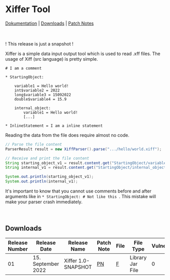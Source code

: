 # Xiffer Tool

[Dokumentation]() | [Downloads](https://github.com/LostBoyHubble/Xiffer/blob/master/README.md#downloads) | [Patch Notes]() <br>
<br>
<br>

! This release is just a snapshot !

Xiffer is a simple data input output tool which is used to read .xff files. The usage of Xiff (src language) is pretty simple.
```
# I am a comment

* StartingObject:

    variable1 = Hello world!
    int$variable2 = 2022
    long$variable3 = 15092022
    double$variable4 = 15.9
    
    internal_object:
        variable1 = Hello world!
        [...]

* InlineStatement = I am a inline statement
```
Reading the data from the file does require almost no code.
```java
// Parse the file content
ParserResult result = new XiffParser().parse(".../hello/world.xiff");

// Receive and print the file content
String starting_object_v1 = result.content.get("StartingObject/variable1");
String internal_v1 = result.content.get("StartingObject/internal_object/variable1");

System.out.println(starting_object_v1);
System.out.println(internal_v1);
```
It's important to know that you cannot use comments before and after arguments like in `* StartingObject: # Not like this `. This mistake will make your parser crash immediately.
<br>
<br>
<br>
## Downloads

Release Number | Release Date | Release Name | Patch Note | File | File Type | Vulnerabilities
---------------|--------------|--------------|------------|------|-----------|----------------
01 | 15. September 2022 | Xiffer 1.0-SNAPSHOT | [PN]() | [F](https://github.com/LostBoyHubble/Xiffer/releases/tag/Published) | Library Jar File | 0

